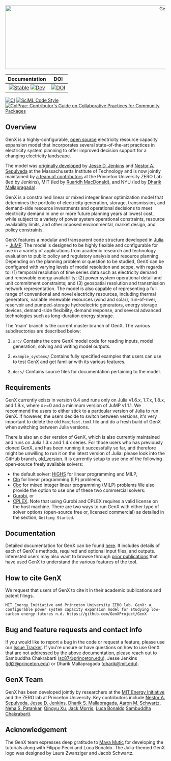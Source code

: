 <div align="center"> <img src="docs/src/assets/logo_readme.svg"  height ="200"width="1000" alt="GenX.jl"></img></div>

|  **Documentation** | **DOI** |
|:-------------------------------------------------------------------------------:|:-----------------------------------------------------------------------------------------------:|
[![Stable](https://img.shields.io/badge/docs-stable-blue.svg)](https://genxproject.github.io/GenX.jl/stable/) [![Dev](https://img.shields.io/badge/docs-dev-blue.svg)](https://genxproject.github.io/GenX.jl/dev) | [![DOI](https://zenodo.org/badge/368957308.svg)](https://zenodo.org/doi/10.5281/zenodo.10846069) 

[![CI](https://github.com/GenXProject/GenX/actions/workflows/ci.yml/badge.svg)](https://github.com/GenXProject/GenX/actions/workflows/ci.yml) [![SciML Code Style](https://img.shields.io/static/v1?label=code%20style&message=SciML&color=9558b2&labelColor=389826)](https://github.com/SciML/SciMLStyle) [![ColPrac: Contributor's Guide on Collaborative Practices for Community Packages](https://img.shields.io/badge/ColPrac-Contributor's%20Guide-blueviolet)](https://github.com/SciML/ColPrac)

## Overview
GenX is a highly-configurable, [open source](https://github.com/GenXProject/GenX/blob/main/LICENSE) electricity resource capacity expansion model 
that incorporates several state-of-the-art practices in electricity system planning to offer improved decision support for a changing electricity landscape. 

The model was [originally developed](https://energy.mit.edu/publication/enhanced-decision-support-changing-electricity-landscape/) by 
[Jesse D. Jenkins](https://mae.princeton.edu/people/faculty/jenkins) and 
[Nestor A. Sepulveda](https://energy.mit.edu/profile/nestor-sepulveda/) at the Massachusetts Institute of Technology and is now jointly maintained by 
[a team of contributors](https://github.com/GenXProject/GenX#genx-team) at the Princeton University ZERO Lab (led by Jenkins), MIT (led by [Ruaridh MacDonald](https://energy.mit.edu/profile/ruaridh-macdonald/)), and NYU (led by [Dharik Mallapragada](https://engineering.nyu.edu/faculty/dharik-mallapragada)). 

GenX is a constrained linear or mixed integer linear optimization model that determines the portfolio of electricity generation, 
storage, transmission, and demand-side resource investments and operational decisions to meet electricity demand in one or more future planning years at lowest cost,
while subject to a variety of power system operational constraints, resource availability limits, and other imposed environmental, market design, and policy constraints.

GenX features a modular and transparent code structure developed in [Julia](http://julialang.org/) + [JuMP](http://jump.dev/).
The model is designed to be highly flexible and configurable for use in a variety of applications from academic research and technology evaluation to public policy and regulatory analysis and resource planning.
Depending on the planning problem or question to be studied,
GenX can be configured with varying levels of model resolution and scope, with regards to:
(1) temporal resolution of time series data such as electricity demand and renewable energy availability;
(2) power system operational detail and unit commitment constraints;
and (3) geospatial resolution and transmission network representation.
The model is also capable of representing a full range of conventional and novel electricity resources,
including thermal generators, variable renewable resources (wind and solar), run-of-river, reservoir and pumped-storage hydroelectric generators,
energy storage devices, demand-side flexibility, demand response, and several advanced technologies such as long-duration energy storage.

The 'main' branch is the current master branch of GenX. The various subdirectories are described below:

1. `src/` Contains the core GenX model code for reading inputs, model generation, solving and writing model outputs.

2. `example_systems/` Contains fully specified examples that users can use to test GenX and get familiar with its various features. 

3. `docs/` Contains source files for documentation pertaining to the model.

## Requirements

GenX currently exists in version 0.4 and runs only on Julia v1.6.x, 1.7.x, 1.8.x, and 1.9.x, where x>=0 and a minimum version of JuMP v1.1.1. We recommend the users to either stick to a particular version of Julia to run GenX. If however, the users decide to switch between versions, it's very important to delete the old `Manifest.toml` file and do a fresh build of GenX when switching between Julia versions.

There is also an older version of GenX, which is also currently maintained and runs on Julia 1.3.x and 1.4.x series.
For those users who has previously cloned GenX, and has been running it successfully so far,
and therefore might be unwilling to run it on the latest version of Julia:
please look into the GitHub branch, [old_version](https://github.com/GenXProject/GenX/tree/old_version).
It is currently setup to use one of the following open-source freely available solvers:
- the default solver: [HiGHS](https://github.com/jump-dev/HiGHS.jl) for linear programming and MILP,
- [Clp](https://github.com/jump-dev/Clp.jl) for linear programming (LP) problems,
- [Cbc](https://github.com/jump-dev/Cbc.jl) for mixed integer linear programming (MILP) problems
We also provide the option to use one of these two commercial solvers: 
- [Gurobi](https://www.gurobi.com), or 
- [CPLEX](https://www.ibm.com/analytics/cplex-optimizer).
Note that using Gurobi and CPLEX requires a valid license on the host machine.
There are two ways to run GenX with either type of solver options (open-source free or, licensed commercial) as detailed in the section, `Getting Started`.


## Documentation

Detailed documentation for GenX can be found [here](https://genxproject.github.io/GenX.jl/dev).
It includes details of each of GenX's methods, required and optional input files, and outputs.
Interested users may also want to browse through [prior publications](https://energy.mit.edu/genx/#publications) that have used GenX to understand the various features of the tool.


## How to cite GenX

We request that users of GenX to cite it in their academic publications and patent filings.

```
MIT Energy Initiative and Princeton University ZERO lab. GenX: a configurable power system capacity expansion model for studying low-carbon energy futures n.d. https://github.com/GenXProject/GenX
```

## Bug and feature requests and contact info
If you would like to report a bug in the code or request a feature, please use our [Issue Tracker](https://github.com/GenXProject/GenX/issues).
If you're unsure or have questions on how to use GenX that are not addressed by the above documentation, please reach out to Sambuddha Chakrabarti (sc87@princeton.edu), Jesse Jenkins (jdj2@princeton.edu) or Dharik Mallapragada (dharik@mit.edu).

## GenX Team
GenX has been developed jointly by researchers at the [MIT Energy Initiative](https://energy.mit.edu/) and the ZERO lab at Princeton University.
Key contributors include [Nestor A. Sepulveda](https://energy.mit.edu/profile/nestor-sepulveda/),
[Jesse D. Jenkins](https://mae.princeton.edu/people/faculty/jenkins),
[Dharik S. Mallapragada](https://energy.mit.edu/profile/dharik-mallapragada/),
[Aaron M. Schwartz](https://idss.mit.edu/staff/aaron-schwartz/),
[Neha S. Patankar](https://www.linkedin.com/in/nehapatankar),
[Qingyu Xu](https://www.linkedin.com/in/qingyu-xu-61b3567b),
[Jack Morris](https://www.linkedin.com/in/jack-morris-024b37121),
[Luca Bonaldo](https://www.linkedin.com/in/luca-bonaldo-56391719b/)
[Sambuddha Chakrabarti](https://www.linkedin.com/in/sambuddha-chakrabarti-ph-d-84157318).

## Acknowledgement
The GenX team expresses deep gratitude to [Maya Mutic](https://github.com/mmutic) for developing the tutorials along with Filippo Pecci and Luca Bonaldo. 
The Julia-themed GenX logo was designed by Laura Zwanziger and Jacob Schwartz.
